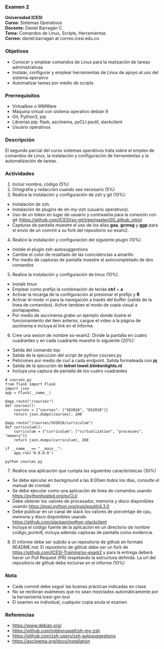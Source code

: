 ### Examen 2
**Universidad ICESI**  
**Curso:** Sistemas Operativos  
**Docente:** Daniel Barragán C.  
**Tema:** Comandos de Linux, Scripts, Herramientas  
**Correo:** daniel.barragan at correo.icesi.edu.co

### Objetivos
* Conocer y emplear comandos de Linux para la realización de tareas administrativas
* Instalar, configurar y emplear herramientas de Linux de apoyo al uso del sistema operativo
* Automatizar tareas por medio de scripts

### Prerrequisitos
* Virtualbox o WMWare
* Máquina virtual con sistema operativo debian 9
* Git, Python3, pip
* Librerias pip: flask, asciinema, pyCLI psutil, slackclient
* Usuario operativos

### Descripción
El segundo parcial del curso sistemas operativos trata sobre el empleo de comandos de Linux, la instalación y configuración de herramientas y la automatización de tareas.

### Actividades
1. Incluir nombre, código (5%)
2. Ortografía y redacción cuando sea necesario (5%)
3. Realice la instalación y configuración de zsh y git (10%):
 * Instalación de zsh.
 * Instalación de plugins de oh-my-zsh (usuario operativos).
 * Uso de un token en lugar de usuario y contraseña para la conexión con git (https://github.com/ICESI/so-git/tree/master/00_github_intro)
 * Capturas de pantalla muestre el uso de los alias **gaa**, **gcmsg** y **ggp** para el envío de un commit a su fork del repositorio so-exam2.
4. Realice la instalación y configuración del siguiente plugin (10%)
 * Instale el plugin zsh-autosuggestions
 * Cambie el color de resaltado de las coincidencias a amarillo
 * Por medio de capturas de pantalla muestre el autocompletado de dos comandos
5. Realice la instalación y configuración de tmux (10%).
 * Instale tmux
 * Emplear como prefijo la combinación de teclas **ctrl** + **a**
 * Activar la recarga de la configuración al presionar el prefijo y **R**
 * Activar el modo vi para la navegación a través del buffer (salida de la linea de comandos). Active tambien el modo de copia visual a portapapeles.
 * Por medio de asccinema grabe un ejemplo donde ilustre el funcionamiento del item anterior, cargue el video a la página de asciinema e incluya el link en el informe.
6. Cree una sesion de nombre so-exam2. Divide la pantalla en cuatro cuadrantes y en cada cuadrante muestre lo siguiente (20%):
 * Salida del comando top
 * Salida de la ejecución del script de python courses.py
 * Peticiones por medio de curl a cada endpoint. Salida formateada con **jq**
 * Salida de la ejecución de **telnet towel.blinkenlights.nl**
 * Incluya una captura de pantalla de los cuatro cuadrantes

  ```
  # courses.py
  from flask import Flask
  import json
  app = Flask(__name__)

  @app.route("/courses")
  def courses():
      courses = {"courses": ["SO2018", "DS2018"]}
      return json.dumps(courses), 200

  @app.route("/courses/SO2018/curriculum")
  def curriculum():
      curriculum = {"curriculum": ["virtualization", "processes", "memory"]}
      return json.dumps(curriculum), 200

  if __name__ == "__main__":
      app.run('0.0.0.0')
  ```
  ```
  python courses.py
  ```
7. Realice una aplicación que cumpla las siguientes características (30%)
 * Se debe ejecutar en background a las 8:00am todos los días, consulte el manual de crontab
 * Se debe ejecutar como una aplicación de linea de comandos usando https://pythonhosted.org/pyCLI/
 * Debe obtener los valores de procesador, memoria y disco disponibles usando https://pypi.python.org/pypi/psutil/4.3.0
 * Debe publicar en un canal de slack los valores de porcentaje de cpu, memoria y disco disponibles usando  https://github.com/slackapi/python-slackclient
 * Incluya el código fuente de la aplicación en un directorio de nombre codigo_punto6, incluya además capturas de pantalla como evidencia.
8. El informe debe ser subido a un repositorio de github en formato README.md. El repositorio de github debe ser un fork de https://github.com/ICESI-Training/so-exam2 y para la entrega deberá hacer un Pull Request (PR) respetando la estructura definida. La url del repositorio de github debe incluirse en el informe (10%)  

### Nota
* Cada commit debe seguir las buenas prácticas indicadas en clase
* No se recibiran exámenes que no sean mezclados automáticamente por la herramienta icesi-gm-tool
* El examen es individual, cualquier copia anula el examen

### Referencias
* https://www.debian.org/  
* https://github.com/robbyrussell/oh-my-zsh
* https://github.com/zsh-users/zsh-autosuggestions
* https://asciinema.org/docs/installation
